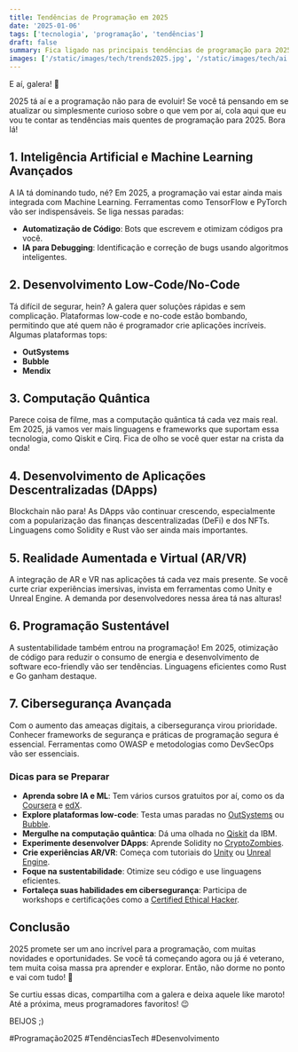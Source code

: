 ```yaml
---
title: Tendências de Programação em 2025
date: '2025-01-06'
tags: ['tecnologia', 'programação', 'tendências']
draft: false
summary: Fica ligado nas principais tendências de programação para 2025! Se liga que vou te contar as paradas mais quentes do momento.
images: ['/static/images/tech/trends2025.jpg', '/static/images/tech/ai.jpg']
---
```


E aí, galera! 🚀

2025 tá aí e a programação não para de evoluir! Se você tá pensando em se atualizar ou simplesmente curioso sobre o que vem por aí, cola aqui que eu vou te contar as tendências mais quentes de programação para 2025. Bora lá!

## 1. **Inteligência Artificial e Machine Learning Avançados**

A IA tá dominando tudo, né? Em 2025, a programação vai estar ainda mais integrada com Machine Learning. Ferramentas como TensorFlow e PyTorch vão ser indispensáveis. Se liga nessas paradas:

- **Automatização de Código**: Bots que escrevem e otimizam códigos pra você.
- **IA para Debugging**: Identificação e correção de bugs usando algoritmos inteligentes.

## 2. **Desenvolvimento Low-Code/No-Code**

Tá difícil de segurar, hein? A galera quer soluções rápidas e sem complicação. Plataformas low-code e no-code estão bombando, permitindo que até quem não é programador crie aplicações incríveis. Algumas plataformas tops:

- **OutSystems**
- **Bubble**
- **Mendix**

## 3. **Computação Quântica**

Parece coisa de filme, mas a computação quântica tá cada vez mais real. Em 2025, já vamos ver mais linguagens e frameworks que suportam essa tecnologia, como Qiskit e Cirq. Fica de olho se você quer estar na crista da onda!

## 4. **Desenvolvimento de Aplicações Descentralizadas (DApps)**

Blockchain não para! As DApps vão continuar crescendo, especialmente com a popularização das finanças descentralizadas (DeFi) e dos NFTs. Linguagens como Solidity e Rust vão ser ainda mais importantes.

## 5. **Realidade Aumentada e Virtual (AR/VR)**

A integração de AR e VR nas aplicações tá cada vez mais presente. Se você curte criar experiências imersivas, invista em ferramentas como Unity e Unreal Engine. A demanda por desenvolvedores nessa área tá nas alturas!

## 6. **Programação Sustentável**

A sustentabilidade também entrou na programação! Em 2025, otimização de código para reduzir o consumo de energia e desenvolvimento de software eco-friendly vão ser tendências. Linguagens eficientes como Rust e Go ganham destaque.

## 7. **Cibersegurança Avançada**

Com o aumento das ameaças digitais, a cibersegurança virou prioridade. Conhecer frameworks de segurança e práticas de programação segura é essencial. Ferramentas como OWASP e metodologias como DevSecOps vão ser essenciais.

### **Dicas para se Preparar**

- **Aprenda sobre IA e ML**: Tem vários cursos gratuitos por aí, como os da [Coursera](https://www.coursera.org/) e [edX](https://www.edx.org/).
- **Explore plataformas low-code**: Testa umas paradas no [OutSystems](https://www.outsystems.com/) ou [Bubble](https://bubble.io/).
- **Mergulhe na computação quântica**: Dá uma olhada no [Qiskit](https://qiskit.org/) da IBM.
- **Experimente desenvolver DApps**: Aprende Solidity no [CryptoZombies](https://cryptozombies.io/).
- **Crie experiências AR/VR**: Começa com tutoriais do [Unity](https://unity.com/) ou [Unreal Engine](https://www.unrealengine.com/).
- **Foque na sustentabilidade**: Otimize seu código e use linguagens eficientes.
- **Fortaleça suas habilidades em cibersegurança**: Participa de workshops e certificações como a [Certified Ethical Hacker](https://www.eccouncil.org/programs/certified-ethical-hacker-ceh/).

## **Conclusão**

2025 promete ser um ano incrível para a programação, com muitas novidades e oportunidades. Se você tá começando agora ou já é veterano, tem muita coisa massa pra aprender e explorar. Então, não dorme no ponto e vai com tudo! 💪

Se curtiu essas dicas, compartilha com a galera e deixa aquele like maroto! Até a próxima, meus programadores favoritos! 😉

BEIJOS ;)

#Programação2025 #TendênciasTech #Desenvolvimento
